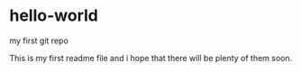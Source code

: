 # hello-world
my first git repo

This is my first readme file and i hope that there will be plenty of them soon.
